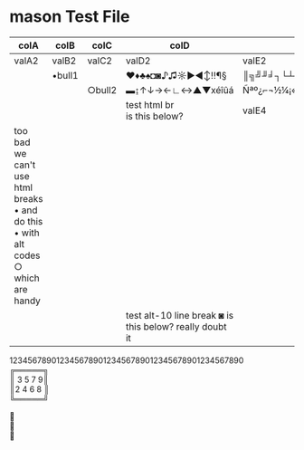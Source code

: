# mason Test File

| colA  | colB   | colC   | colD            | colE                |
|-------|--------|--------|-----------------|---------------------|
| valA2 | valB2  | valC2  | valD2           | valE2               |
|       | •bull1 |        | ♥♦♣♠◘◙♪♫☼►◄↕‼¶§ | ║╗╝╜╛┐└┴┬├─┼╞╟╚╔╩╦╠ |
|       |        | ○bull2 | ▬↨↑↓→←∟↔▲▼xéîûá | Ñªº¿⌐¬½¼¡«»│┤╡╢╖╕╣  |
|       |        |        | test html br <br> is this below?| valE4 |
| too bad we can't use html breaks<br> • and do this <br> • with alt codes <br>   ○ which are handy       |        |        |                 |                     |
|       |        |        | test alt-10 line break ◙ is this below? really doubt it |    |

12345678901234567890123456789012345678901234567890  
╔═════╗  
║ 3 5 7 9║  
║2 4 6 8 ║  
╚═════╝  

:eyes:  
:nose:  
:tongue:



